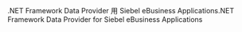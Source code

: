 <span data-ttu-id="69ee9-101">.NET Framework Data Provider 用 Siebel eBusiness Applications</span><span class="sxs-lookup"><span data-stu-id="69ee9-101">.NET Framework Data Provider for Siebel eBusiness Applications</span></span>